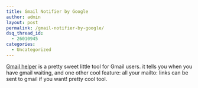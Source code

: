 ```yaml
---
title: Gmail Notifier by Google
author: admin
layout: post
permalink: /gmail-notifier-by-google/
dsq_thread_id:
  - 26010945
categories:
  - Uncategorized
---
```

[Gmail helper][1] is a pretty sweet little tool for Gmail users. it tells you when you have gmail waiting, and one other cool feature: all your mailto: links can be sent to gmail if you want! pretty cool tool.

 [1]: http://toolbar.google.com/gmail-helper/